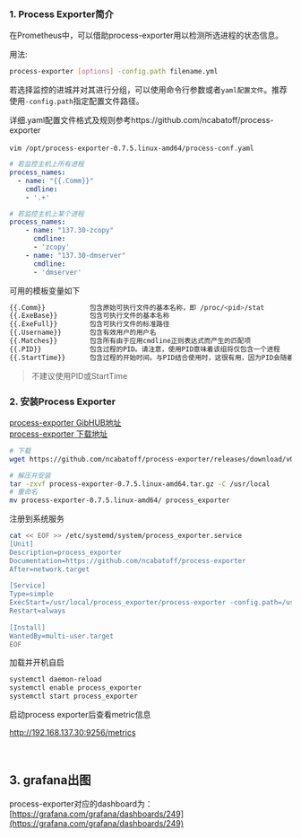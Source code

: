 
### 1. Process Exporter简介

在Prometheus中，可以借助process-exporter用以检测所选进程的状态信息。

用法:

```bash
process-exporter [options] -config.path filename.yml
```

若选择监控的进城并对其进行分组，可以使用命令行参数或者`yaml配置文件`​。推荐使用`-config.path`​指定配置文件路径。

详细.yaml配置文件格式及规则参考https://github.com/ncabatoff/process-exporter

​`vim /opt/process-exporter-0.7.5.linux-amd64/process-conf.yaml`​

```yaml
# 若监控主机上所有进程
process_names:
  - name: "{{.Comm}}"
    cmdline:
    - '.+'
```

```yaml
# 若监控主机上某个进程
process_names:
    - name: "137.30-zcopy"
      cmdline:
      - 'zcopy'
    - name: "137.30-dmserver"
      cmdline:
      - 'dmserver'
```

可用的模板变量如下

```bash
{{.Comm}}           包含原始可执行文件的基本名称，即 /proc/<pid>/stat
{{.ExeBase}}        包含可执行文件的基本名称
{{.ExeFull}}        包含可执行文件的标准路径
{{.Username}}       包含有效用户的用户名
{{.Matches}}        包含所有由于应用cmdline正则表达式而产生的匹配项
{{.PID}}            包含过程的PID。请注意，使用PID意味着该组将仅包含一个进程
{{.StartTime}}      包含过程的开始时间。与PID结合使用时，这很有用，因为PID会随着时间的推移而被重用
```

> 不建议使用PID或StartTime

### 2. 安装Process Exporter

[process-exporter GibHUB地址](https://github.com/ncabatoff/process-exporter)  
[process-exporter 下载地址](https://github.com/ncabatoff/process-exporter/releases/download/v0.7.5/process-exporter-0.7.5.linux-amd64.tar.gz)

```bash
# 下载
wget https://github.com/ncabatoff/process-exporter/releases/download/v0.7.5/process-exporter-0.7.5.linux-amd64.tar.gz
```

```bash
# 解压并安装
tar -zxvf process-exporter-0.7.5.linux-amd64.tar.gz -C /usr/local
# 重命名
mv process-exporter-0.7.5.linux-amd64/ process_exporter
```

注册到系统服务

```bash
cat << EOF >> /etc/systemd/system/process_exporter.service 
[Unit]
Description=process_exporter
Documentation=https://github.com/ncabatoff/process-exporter
After=network.target
 
[Service]
Type=simple
ExecStart=/usr/local/process_exporter/process-exporter -config.path=/usr/local/process_exporter/process-conf.yaml
Restart=always
 
[Install]
WantedBy=multi-user.target
EOF
```

加载并开机自启

```bash
systemctl daemon-reload 
systemctl enable process_exporter
systemctl start process_exporter
```

启动process exporter后查看metric信息

http://192.168.137.30:9256/metrics

‍

## 3. grafana出图

process-exporter对应的dashboard为：[https://grafana.com/grafana/dashboards/249](https://grafana.com/grafana/dashboards/249)
